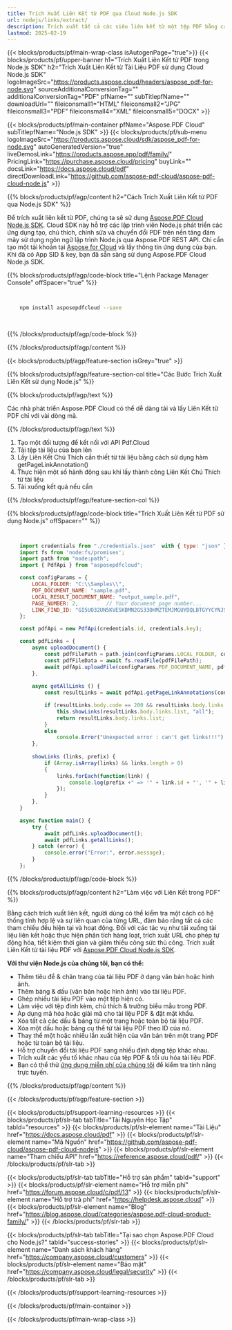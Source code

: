 ```yaml
---
title: Trích Xuất Liên Kết từ PDF qua Cloud Node.js SDK
url: nodejs/links/extract/
description: Trích xuất tất cả các siêu liên kết từ một tệp PDF bằng cách sử dụng Aspose.PDF Cloud SDK cho Node.js.
lastmod: 2025-02-19
---
```


{{< blocks/products/pf/main-wrap-class isAutogenPage="true">}}
{{< blocks/products/pf/upper-banner h1="Trích Xuất Liên Kết từ PDF trong Node.js SDK" h2="Trích Xuất Liên Kết từ Tài Liệu PDF sử dụng Cloud Node.js SDK" logoImageSrc="https://products.aspose.cloud/headers/aspose_pdf-for-node.svg" sourceAdditionalConversionTag="" additionalConversionTag="PDF" pfName="" subTitlepfName="" downloadUrl="" fileiconsmall1="HTML" fileiconsmall2="JPG" fileiconsmall3="PDF" fileiconsmall4="XML" fileiconsmall5="DOCX" >}}

{{< blocks/products/pf/main-container pfName="Aspose.PDF Cloud" subTitlepfName="Node.js SDK" >}}
{{< blocks/products/pf/sub-menu logoImageSrc="https://products.aspose.cloud/sdk/aspose_pdf-for-node.svg"
autoGeneratedVersion="true"
liveDemosLink="https://products.aspose.app/pdf/family/" PricingLink="https://purchase.aspose.cloud/pricing" buyLink="" docsLink="https://docs.aspose.cloud/pdf"  directDownloadLink="https://github.com/aspose-pdf-cloud/aspose-pdf-cloud-node.js" >}}

{{% blocks/products/pf/agp/content h2="Cách Trích Xuất Liên Kết từ PDF qua Node.js SDK" %}}

Để trích xuất liên kết từ PDF, chúng ta sẽ sử dụng
[Aspose.PDF Cloud Node.js SDK](https://products.aspose.cloud/pdf/nodejs/). Cloud SDK này hỗ trợ các lập trình viên Node.js phát triển các ứng dụng tạo, chú thích, chỉnh sửa và chuyển đổi PDF trên nền tảng đám mây sử dụng ngôn ngữ lập trình Node.js qua Aspose.PDF REST API. Chỉ cần tạo một tài khoản tại [Aspose for Cloud](https://dashboard.aspose.cloud/#/apps) và lấy thông tin ứng dụng của bạn. Khi đã có App SID & key, bạn đã sẵn sàng sử dụng Aspose.PDF Cloud Node.js SDK.

{{% blocks/products/pf/agp/code-block title="Lệnh Package Manager Console" offSpacer="true" %}}

```bash

     
    npm install asposepdfcloud --save
     
     

```

{{% /blocks/products/pf/agp/code-block %}}

{{% /blocks/products/pf/agp/content %}}

{{< blocks/products/pf/agp/feature-section isGrey="true" >}}

{{% blocks/products/pf/agp/feature-section-col title="Các Bước Trích Xuất Liên Kết sử dụng Node.js" %}}

{{% blocks/products/pf/agp/text %}}

Các nhà phát triển Aspose.PDF Cloud có thể dễ dàng tải và lấy Liên Kết từ PDF chỉ với vài dòng mã.

{{% /blocks/products/pf/agp/text %}}

1. Tạo một đối tượng để kết nối với API Pdf.Cloud
1. Tải tệp tài liệu của bạn lên
1. Lấy Liên Kết Chú Thích cần thiết từ tài liệu bằng cách sử dụng hàm getPageLinkAnnotation()
1. Thực hiện một số hành động sau khi lấy thành công Liên Kết Chú Thích từ tài liệu
1. Tải xuống kết quả nếu cần

{{% /blocks/products/pf/agp/feature-section-col %}}


{{% blocks/products/pf/agp/code-block title="Trích Xuất Liên Kết từ PDF sử dụng Node.js" offSpacer="" %}}

```js

 
    import credentials from "./credentials.json"  with { type: "json" };    // json-file in this format: { "id": "*****", "key": "*******" }
    import fs from 'node:fs/promises';
    import path from "node:path";
    import { PdfApi } from "asposepdfcloud";

    const configParams = {
        LOCAL_FOLDER: "C:\\Samples\\",
        PDF_DOCUMENT_NAME: "sample.pdf",
        LOCAL_RESULT_DOCUMENT_NAME: "output_sample.pdf",
        PAGE_NUMBER: 2,         // Your document page number...
        LINK_FIND_ID: "GI5UO32UN5KVESKBMN2GS33OHMZTEMJMGUYDQLBTGYYCYNJSGE",
    };

    const pdfApi = new PdfApi(credentials.id, credentials.key);

    const pdfLinks = {
        async uploadDocument() {
            const pdfFilePath = path.join(configParams.LOCAL_FOLDER, configParams.PDF_DOCUMENT_NAME);
            const pdfFileData = await fs.readFile(pdfFilePath);
            await pdfApi.uploadFile(configParams.PDF_DOCUMENT_NAME, pdfFileData);
        },
            
        async getAllLinks () {
            const resultLinks = await pdfApi.getPageLinkAnnotations(configParams.PDF_DOCUMENT_NAME, configParams.PAGE_NUMBER);

            if (resultLinks.body.code == 200 && resultLinks.body.links.list) {
                this.showLinks(resultLinks.body.links.list, "all");
                return resultLinks.body.links.list;
            }
            else
                console.Error("Unexpected error : can't get links!!!");
        },
        
        showLinks (links, prefix) {
            if (Array.isArray(links) && links.length > 0)
            {
                links.forEach(function(link) {
                    console.log(prefix +" => '" + link.id + "', '" + link.action);
                });
            }
        },
    }

    async function main() {
        try {
            await pdfLinks.uploadDocument();
            await pdfLinks.getAllLinks();
        } catch (error) {
            console.error("Error:", error.message);
        }
    };
```

{{% /blocks/products/pf/agp/code-block %}}

{{% blocks/products/pf/agp/content h2="Làm việc với Liên Kết trong PDF" %}}

Bằng cách trích xuất liên kết, người dùng có thể kiểm tra một cách có hệ thống tính hợp lệ và sự liên quan của từng URL, đảm bảo rằng tất cả các tham chiếu đều hiện tại và hoạt động. Đối với các tác vụ như tải xuống tài liệu liên kết hoặc thực hiện phân tích hàng loạt, trích xuất URL cho phép tự động hóa, tiết kiệm thời gian và giảm thiểu công sức thủ công.
Trích xuất Liên Kết từ tài liệu PDF với [Aspose.PDF Cloud Node.js SDK](https://products.aspose.cloud/pdf/nodejs/).

**Với thư viện Node.js của chúng tôi, bạn có thể:**

+ Thêm tiêu đề & chân trang của tài liệu PDF ở dạng văn bản hoặc hình ảnh.
+ Thêm bảng & dấu (văn bản hoặc hình ảnh) vào tài liệu PDF.
+ Ghép nhiều tài liệu PDF vào một tệp hiện có.
+ Làm việc với tệp đính kèm, chú thích & trường biểu mẫu trong PDF.
+ Áp dụng mã hóa hoặc giải mã cho tài liệu PDF & đặt mật khẩu.
+ Xóa tất cả các dấu & bảng từ một trang hoặc toàn bộ tài liệu PDF.
+ Xóa một dấu hoặc bảng cụ thể từ tài liệu PDF theo ID của nó.
+ Thay thế một hoặc nhiều lần xuất hiện của văn bản trên một trang PDF hoặc từ toàn bộ tài liệu.
+ Hỗ trợ chuyển đổi tài liệu PDF sang nhiều định dạng tệp khác nhau.
+ Trích xuất các yếu tố khác nhau của tệp PDF & tối ưu hóa tài liệu PDF.
+ Bạn có thể thử [ứng dụng miễn phí của chúng tôi](https://products.aspose.app/pdf/family) để kiểm tra tính năng trực tuyến.

{{% /blocks/products/pf/agp/content %}}

{{< /blocks/products/pf/agp/feature-section >}}

{{< blocks/products/pf/support-learning-resources >}}
{{< blocks/products/pf/slr-tab tabTitle="Tài Nguyên Học Tập" tabId="resources" >}}
{{< blocks/products/pf/slr-element name="Tài Liệu" href="https://docs.aspose.cloud/pdf" >}}
{{< blocks/products/pf/slr-element name="Mã Nguồn" href="https://github.com/aspose-pdf-cloud/aspose-pdf-cloud-nodejs" >}}
{{< blocks/products/pf/slr-element name="Tham chiếu API" href="https://reference.aspose.cloud/pdf/" >}}
{{< /blocks/products/pf/slr-tab >}}

{{< blocks/products/pf/slr-tab tabTitle="Hỗ trợ sản phẩm" tabId="support" >}}
{{< blocks/products/pf/slr-element name="Hỗ trợ miễn phí" href="https://forum.aspose.cloud/c/pdf/13" >}}
{{< blocks/products/pf/slr-element name="Hỗ trợ trả phí" href="https://helpdesk.aspose.cloud" >}}
{{< blocks/products/pf/slr-element name="Blog" href="https://blog.aspose.cloud/categories/aspose.pdf-cloud-product-family/" >}}
{{< /blocks/products/pf/slr-tab >}}

{{< blocks/products/pf/slr-tab tabTitle="Tại sao chọn Aspose.PDF Cloud cho Node.js?" tabId="success-stories" >}}
{{< blocks/products/pf/slr-element name="Danh sách khách hàng" href="https://company.aspose.cloud/customers" >}}
{{< blocks/products/pf/slr-element name="Bảo mật" href="https://company.aspose.cloud/legal/security" >}}
{{< /blocks/products/pf/slr-tab >}}

{{< /blocks/products/pf/support-learning-resources >}}

<!-- aboutfile Ends -->

{{< /blocks/products/pf/main-container >}}

{{< /blocks/products/pf/main-wrap-class >}}



